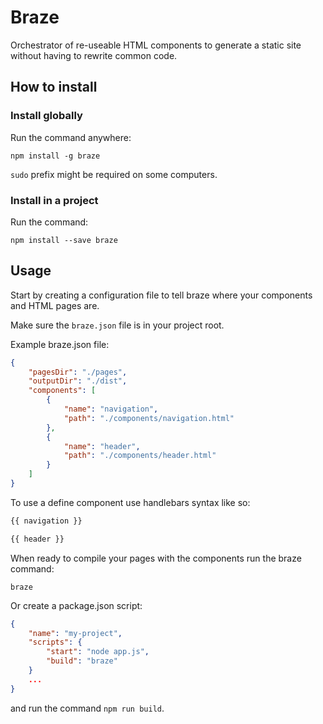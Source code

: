 # Braze

Orchestrator of re-useable HTML components to generate a static site without having to rewrite common code.

## How to install

### Install globally

Run the command anywhere:

`npm install -g braze`

`sudo` prefix might be required on some computers.

### Install in a project

Run the command:

`npm install --save braze`

## Usage

Start by creating a configuration file to tell braze where your components and HTML pages are.

Make sure the `braze.json` file is in your project root.

Example braze.json file: 

```json
{
    "pagesDir": "./pages",
    "outputDir": "./dist",
    "components": [
        {
            "name": "navigation",
            "path": "./components/navigation.html"
        },
        {
            "name": "header",
            "path": "./components/header.html"
        }
    ]
}
```

To use a define component use handlebars syntax like so:

```html
{{ navigation }}

{{ header }}
```

When ready to compile your pages with the components run the braze command:

`braze`

Or create a package.json script:

```json
{
    "name": "my-project",
    "scripts": {
        "start": "node app.js",
        "build": "braze"
    }
    ...
}
```

and run the command `npm run build`.
